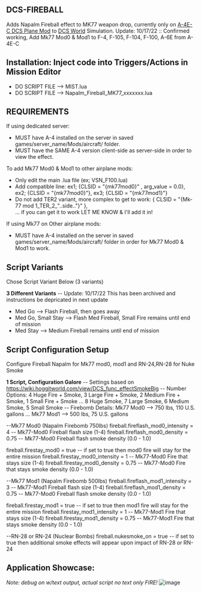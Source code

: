 ## DCS-FIREBALL
Adds Napalm Fireball effect to MK77 weapon drop, currently only on [A-4E-C DCS Plane Mod](https://github.com/heclak/community-a4e-c) 
to [DCS World](https://www.digitalcombatsimulator.com/en/products/world/) Simulation.
Update: 10/17/22 ::  Confirmed working, Add Mk77 Mod0 & Mod1 to F-4, F-105, F-104, F-100, A-6E from A-4E-C 

## Installation: Inject code into Triggers/Actions in Mission Editor
- DO SCRIPT FILE --> MIST.lua
- DO SCRIPT FILE --> Napalm_Fireball_MK77_xxxxxxx.lua

## REQUIREMENTS
If using dedicated server:
- MUST have A-4 installed on the server in saved games/server_name/Mods/aircraft/ folder.
- MUST have the SAME A-4 version client-side as server-side in order to view the effect.

To add Mk77 Mod0 & Mod1 to other airplane mods:
- Only edit the main .lua file (ex; VSN_F100.lua)
- Add compatible line: ex1; {CLSID = "{mk77mod0}" , arg_value = 0.0},  ex2; {CLSID = "{mk77mod0}"}, ex3; {CLSID = "{mk77mod1}"}
- Do not add TER2 variant, more complex to get to work: { CLSID = "{Mk-77 mod 1_TER_2_"..side.."}" },  
  ... if you can get it to work LET ME KNOW & I'll add it in!

If using Mk77 on Other airplane mods:
- MUST have A-4 installed on the server in saved games/server_name/Mods/aircraft/ folder in order for Mk77 Mod0 & Mod1 to work.

## Script Variants
Chose Script Variant Below (3 variants) 

**3 Different Variants** -- Update: 10/17/22 This has been archived and instructions be depricated in next update
- Med Go --> Flash Fireball, then goes away
- Med Go, Small Stay --> Flash Med Fireball, Small Fire remains until end of mission
- Med Stay --> Medium Fireball remains until end of mission

## Script Configuration Setup
Configure Fireball Napalm for Mk77 mod0, mod1 and RN-24,RN-28 for Nuke Smoke

**1 Script, Configuration Galore**
-- Settings based on https://wiki.hoggitworld.com/view/DCS_func_effectSmokeBig 
-- Number Options: 4 Huge Fire + Smoke, 3 Large Fire + Smoke, 2 Medium Fire + Smoke, 1 Small Fire + Smoke 
   ... 8 Huge Smoke, 7 Large Smoke, 6 Medium Smoke, 5 Small Smoke
-- Firebomb Details: Mk77 Mod0 --> 750 lbs, 110 U.S. gallons  ... Mk77 Mod1 --> 500 lbs, 75 U.S. gallons

--Mk77 Mod0 (Napalm Firebomb 750lbs)
fireball.fireflash_mod0_intensity = 4 -- Mk77-Mod0 Fireball flash size (1-4)
fireball.fireflash_mod0_density = 0.75 -- Mk77-Mod0 Fireball flash smoke density (0.0 - 1.0)

fireball.firestay_mod0 = true --  if set to true then mod0 fire will stay for the entire mission
fireball.firestay_mod0_intensity = 1 -- Mk77-Mod0 Fire that stays size (1-4)
fireball.firestay_mod0_density = 0.75 -- Mk77-Mod0 Fire that stays smoke density (0.0 - 1.0)

--Mk77 Mod1 (Napalm Firebomb 500lbs)
fireball.fireflash_mod1_intensity = 3 -- Mk77-Mod1 Fireball flash size (1-4)
fireball.fireflash_mod1_density = 0.75 -- Mk77-Mod0 Fireball flash smoke density (0.0 - 1.0)

fireball.firestay_mod1 = true --  if set to true then mod1 fire will stay for the entire mission
fireball.firestay_mod1_intensity = 1 -- Mk77-Mod1 Fire that stays size (1-4)
fireball.firestay_mod1_density = 0.75 -- Mk77-Mod1 Fire that stays smoke density (0.0 - 1.0)

--RN-28 or RN-24 (Nuclear Bombs)
fireball.nukesmoke_on = true -- if set to true then additional smoke effects will appear upon impact of RN-28 or RN-24

## Application Showcase: 
_Note: debug on w/text output, actual script no text only FIRE!_
![image](https://user-images.githubusercontent.com/61528637/193335275-089f4e9f-3703-48ff-a2e6-cc38c1d7a9d5.png)
